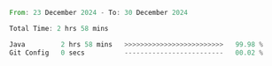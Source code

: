 <!--START_SECTION:waka-->

```rust
From: 23 December 2024 - To: 30 December 2024

Total Time: 2 hrs 58 mins

Java         2 hrs 58 mins   >>>>>>>>>>>>>>>>>>>>>>>>>   99.98 %
Git Config   0 secs          -------------------------   00.02 %
```

<!--END_SECTION:waka-->
